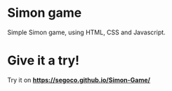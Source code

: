 # Simon game

Simple Simon game, using HTML, CSS and Javascript. 

# Give it a try!

Try it on  **https://segoco.github.io/Simon-Game/**
